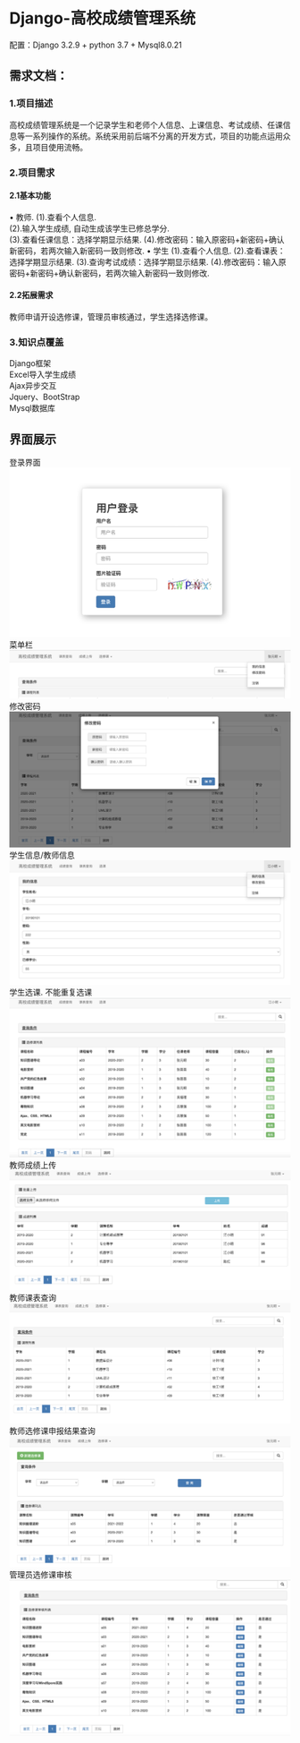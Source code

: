 # Django-高校成绩管理系统
配置：Django 3.2.9 + python 3.7 + Mysql8.0.21
## 需求文档：
### 1.项目描述
高校成绩管理系统是一个记录学生和老师个人信息、上课信息、考试成绩、任课信息等一系列操作的系统。系统采用前后端不分离的开发方式，项目的功能点运用众多，且项目使用流畅。
### 2.项目需求
#### 2.1基本功能
•	教师. 
(1).查看个人信息.   
(2).输入学生成绩, 自动生成该学生已修总学分.   
(3).查看任课信息：选择学期显示结果. 
(4).修改密码：输入原密码+新密码+确认新密码，若两次输入新密码一致则修改. 
•	学生
(1).查看个人信息. 
(2).查看课表：选择学期显示结果. 
(3).查询考试成绩：选择学期显示结果. 
(4).修改密码：输入原密码+新密码+确认新密码，若两次输入新密码一致则修改. 
#### 2.2拓展需求
教师申请开设选修课，管理员审核通过，学生选择选修课。
### 3.知识点覆盖
Django框架  
Excel导入学生成绩  
Ajax异步交互  
Jquery、BootStrap  
Mysql数据库  

## 界面展示
登录界面![image](https://github.com/Ning0303-ZJUT/Django-/blob/main/img/login.png)
菜单栏![image](https://github.com/Ning0303-ZJUT/Django-/blob/main/img/menu.png)
修改密码![image](https://github.com/Ning0303-ZJUT/Django-/blob/main/img/password-modify.png)
学生信息/教师信息![image](https://github.com/Ning0303-ZJUT/Django-/blob/main/img/student-info.png)
学生选课. 
不能重复选课![image](https://github.com/Ning0303-ZJUT/Django-/blob/main/img/student-selection.png)
教师成绩上传![image](https://github.com/Ning0303-ZJUT/Django-/blob/main/img/teacher-grade-upload.png)
教师课表查询![image](https://github.com/Ning0303-ZJUT/Django-/blob/main/img/teacher-lesson-search.png)
教师选修课申报结果查询![image](https://github.com/Ning0303-ZJUT/Django-/blob/main/img/teacher-selection-search.png)
管理员选修课审核![image](https://github.com/Ning0303-ZJUT/Django-/blob/main/img/admin-selection.png)

